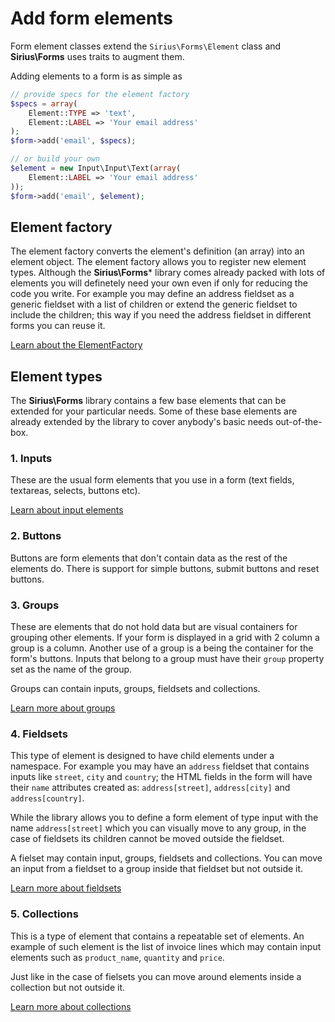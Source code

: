 # Add form elements

Form element classes extend the `Sirius\Forms\Element` class and **Sirius\Forms** uses traits to augment them.

Adding elements to a form is as simple as

```php
// provide specs for the element factory
$specs = array(
	Element::TYPE => 'text',
	Element::LABEL => 'Your email address'
);
$form->add('email', $specs);

// or build your own
$element = new Input\Input\Text(array(
	Element::LABEL => 'Your email address'
));
$form->add('email', $element);

```

## Element factory

The element factory converts the element's definition (an array) into an element object. The element factory allows you to register new element types. Although the **Sirius\Forms*** library comes already packed with lots of elements you will definetely need your own even if only for reducing the code you write. For example you may define an address fieldset as a generic fieldset with a list of children or extend the generic fieldset to include the children; this way if you need the address fieldset in different forms you can reuse it.

[Learn about the ElementFactory](../10_API/ElementFactory.md)

## Element types

The **Sirius\Forms** library contains a few base elements that can be extended for your particular needs. Some of these base elements are already extended by the library to cover anybody's basic needs out-of-the-box.

### 1. Inputs

These are the usual form elements that you use in a form (text fields, textareas, selects, buttons etc).

[Learn about input elements](201_-_Input_fields.md)

### 2. Buttons

Buttons are form elements that don't contain data as the rest of the elements do. There is support for simple buttons, submit buttons and reset buttons.

### 3. Groups

These are elements that do not hold data but are visual containers for grouping other elements. If your form is displayed in a grid with 2 column a group is a column. Another use of a group is a being the container for the form's buttons.
Inputs that belong to a group must have their `group` property set as the name of the group.

Groups can contain inputs, groups, fieldsets and collections.

[Learn more about groups](202_-_-_Groups.md)

### 4. Fieldsets

This type of element is designed to have child elements under a namespace. For example you may have an `address` fieldset that contains inputs like `street`, `city` and `country`; the HTML fields in the form will have their `name` attributes created as: `address[street]`, `address[city]` and `address[country]`.

While the library allows you to define a form element of type input with the name `address[street]` which you can visually move to any group, in the case of fieldsets its children cannot be moved outside the fieldset.

A fielset may contain input, groups, fieldsets and collections. You can move an input from a fieldset to a group inside that fieldset but not outside it.

[Learn more about fieldsets](203_-_Fieldsets.md)

### 5. Collections

This is a type of element that contains a repeatable set of elements. An example of such element is the list of invoice lines which may contain input elements such as `product_name`, `quantity` and `price`.

Just like in the case of fielsets you can move around elements inside a collection but not outside it.

[Learn more about collections](204_-_Collections.md)

